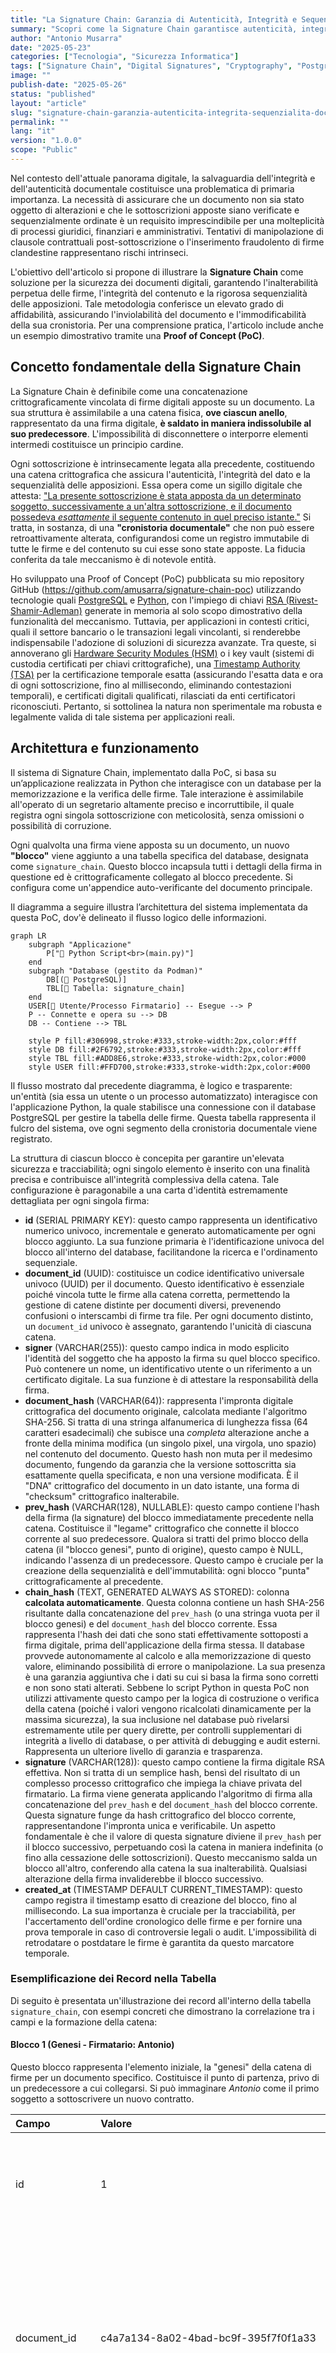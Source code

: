 ```yaml
---
title: "La Signature Chain: Garanzia di Autenticità, Integrità e Sequenzialità nei Documenti Digitali"
summary: "Scopri come la Signature Chain garantisce autenticità, integrità e sequenzialità nei documenti digitali, con un esempio pratico di Proof of Concept."
author: "Antonio Musarra"
date: "2025-05-23"
categories: ["Tecnologia", "Sicurezza Informatica"]
tags: ["Signature Chain", "Digital Signatures", "Cryptography", "PostgreSQL", "Python"]
image: ""
publish-date: "2025-05-26"
status: "published"
layout: "article"
slug: "signature-chain-garanzia-autenticita-integrita-sequenzialita-documenti-digitali"
permalink: ""
lang: "it"
version: "1.0.0"
scope: "Public"
---
```


Nel contesto dell'attuale panorama digitale, la salvaguardia dell'integrità e dell'autenticità documentale costituisce una problematica di primaria importanza. La necessità di assicurare che un documento non sia stato oggetto di alterazioni e che le sottoscrizioni apposte siano verificate e sequenzialmente ordinate è un requisito imprescindibile per una molteplicità di processi giuridici, finanziari e amministrativi. Tentativi di manipolazione di clausole contrattuali post-sottoscrizione o l'inserimento fraudolento di firme clandestine rappresentano rischi intrinseci. 

L'obiettivo dell'articolo si propone di illustrare la **Signature Chain** come soluzione per la sicurezza dei documenti digitali, garantendo l'inalterabilità perpetua delle firme, l'integrità del contenuto e la rigorosa sequenzialità delle apposizioni. Tale metodologia conferisce un elevato grado di affidabilità, assicurando l'inviolabilità del documento e l'immodificabilità della sua cronistoria. Per una comprensione pratica, l'articolo include anche un esempio dimostrativo tramite una **Proof of Concept (PoC)**.

## Concetto fondamentale della Signature Chain

La Signature Chain è definibile come una concatenazione crittograficamente vincolata di firme digitali apposte su un documento. La sua struttura è assimilabile a una catena fisica, **ove ciascun anello**, rappresentato da una firma digitale, **è saldato in maniera indissolubile al suo predecessore**. L'impossibilità di disconnettere o interporre elementi intermedi costituisce un principio cardine.

Ogni sottoscrizione è intrinsecamente legata alla precedente, costituendo una catena crittografica che assicura l'autenticità, l'integrità del dato e la sequenzialità delle apposizioni. Essa opera come un sigillo digitale che attesta: <u>"La presente sottoscrizione è stata apposta da un determinato soggetto, successivamente a un'altra sottoscrizione, e il documento possedeva *esattamente* il seguente contenuto in quel preciso istante."</u> Si tratta, in sostanza, di una **"cronistoria documentale"** che non può essere retroattivamente alterata, configurandosi come un registro immutabile di tutte le firme e del contenuto su cui esse sono state apposte. La fiducia conferita da tale meccanismo è di notevole entità.

Ho sviluppato una Proof of Concept (PoC) pubblicata su mio repository GitHub (<https://github.com/amusarra/signature-chain-poc>) utilizzando tecnologie quali [PostgreSQL](https://www.postgresql.org/) e [Python](https://www.python.org/), con l'impiego di chiavi [RSA (Rivest-Shamir-Adleman)](https://it.wikipedia.org/wiki/RSA_(crittografia)) generate in memoria al solo scopo dimostrativo della funzionalità del meccanismo. Tuttavia, per applicazioni in contesti critici, quali il settore bancario o le transazioni legali vincolanti, si renderebbe indispensabile l'adozione di soluzioni di sicurezza avanzate. Tra queste, si annoverano gli [Hardware Security Modules (HSM)](https://en.wikipedia.org/wiki/Hardware_security_module) o i key vault (sistemi di custodia certificati per chiavi crittografiche), una [Timestamp Authority (TSA)](https://goodsign.io/term/Timestamp-Authority-TSA) per la certificazione temporale esatta (assicurando l'esatta data e ora di ogni sottoscrizione, fino al millisecondo, eliminando contestazioni temporali), e certificati digitali qualificati, rilasciati da enti certificatori riconosciuti. Pertanto, si sottolinea la natura non sperimentale ma robusta e legalmente valida di tale sistema per applicazioni reali.

## Architettura e funzionamento

Il sistema di Signature Chain, implementato dalla PoC, si basa su un’applicazione realizzata in Python che interagisce con un database per la memorizzazione e la verifica delle firme. Tale interazione è assimilabile all'operato di un segretario altamente preciso e incorruttibile, il quale registra ogni singola sottoscrizione con meticolosità, senza omissioni o possibilità di corruzione.

Ogni qualvolta una firma viene apposta su un documento, un nuovo **"blocco"** viene aggiunto a una tabella specifica del database, designata come `signature_chain`. Questo blocco incapsula tutti i dettagli della firma in questione ed è crittograficamente collegato al blocco precedente. Si configura come un'appendice auto-verificante del documento principale.

Il diagramma a seguire illustra l’architettura del sistema implementata da questa PoC, dov'è delineato il flusso logico delle informazioni.

```mermaid
graph LR
    subgraph "Applicazione"
        P["🐍 Python Script<br>(main.py)"]
    end
    subgraph "Database (gestito da Podman)"
        DB[(🐘 PostgreSQL)]
        TBL[📄 Tabella: signature_chain]
    end
    USER[👤 Utente/Processo Firmatario] -- Esegue --> P
    P -- Connette e opera su --> DB
    DB -- Contiene --> TBL

    style P fill:#306998,stroke:#333,stroke-width:2px,color:#fff
    style DB fill:#2F6792,stroke:#333,stroke-width:2px,color:#fff
    style TBL fill:#ADD8E6,stroke:#333,stroke-width:2px,color:#000
    style USER fill:#FFD700,stroke:#333,stroke-width:2px,color:#000
```

Il flusso mostrato dal precedente diagramma, è logico e trasparente: un'entità (sia essa un utente o un processo automatizzato) interagisce con l'applicazione Python, la quale stabilisce una connessione con il database PostgreSQL per gestire la tabella delle firme. Questa tabella rappresenta il fulcro del sistema, ove ogni segmento della cronistoria documentale viene registrato.

La struttura di ciascun blocco è concepita per garantire un'elevata sicurezza e tracciabilità; ogni singolo elemento è inserito con una finalità precisa e contribuisce all'integrità complessiva della catena. Tale configurazione è paragonabile a una carta d'identità estremamente dettagliata per ogni singola firma:

* **id** (SERIAL PRIMARY KEY): questo campo rappresenta un identificativo numerico univoco, incrementale e generato automaticamente per ogni blocco aggiunto. La sua funzione primaria è l'identificazione univoca del blocco all'interno del database, facilitandone la ricerca e l'ordinamento sequenziale.  
* **document_id** (UUID): costituisce un codice identificativo universale univoco (UUID) per il documento. Questo identificativo è essenziale poiché vincola tutte le firme alla catena corretta, permettendo la gestione di catene distinte per documenti diversi, prevenendo confusioni o interscambi di firme tra file. Per ogni documento distinto, un `document_id` univoco è assegnato, garantendo l'unicità di ciascuna catena.  
* **signer** (VARCHAR(255)): questo campo indica in modo esplicito l'identità del soggetto che ha apposto la firma su quel blocco specifico. Può contenere un nome, un identificativo utente o un riferimento a un certificato digitale. La sua funzione è di attestare la responsabilità della firma.  
* **document_hash** (VARCHAR(64)): rappresenta l'impronta digitale crittografica del documento originale, calcolata mediante l'algoritmo SHA-256. Si tratta di una stringa alfanumerica di lunghezza fissa (64 caratteri esadecimali) che subisce una *completa* alterazione anche a fronte della minima modifica (un singolo pixel, una virgola, uno spazio) nel contenuto del documento. Questo hash non muta per il medesimo documento, fungendo da garanzia che la versione sottoscritta sia esattamente quella specificata, e non una versione modificata. È il "DNA" crittografico del documento in un dato istante, una forma di "checksum" crittografico inalterabile.  
* **prev_hash** (VARCHAR(128), NULLABLE): questo campo contiene l'hash della firma (la signature) del blocco immediatamente precedente nella catena. Costituisce il "legame" crittografico che connette il blocco corrente al suo predecessore. Qualora si tratti del primo blocco della catena (il "blocco genesi", punto di origine), questo campo è NULL, indicando l'assenza di un predecessore. Questo campo è cruciale per la creazione della sequenzialità e dell'immutabilità: ogni blocco "punta" crittograficamente al precedente.  
* **chain_hash** (TEXT, GENERATED ALWAYS AS STORED): colonna **calcolata automaticamente**. Questa colonna contiene un hash SHA-256 risultante dalla concatenazione del `prev_hash` (o una stringa vuota per il blocco genesi) e del `document_hash` del blocco corrente. Essa rappresenta l'hash dei dati che sono stati effettivamente sottoposti a firma digitale, prima dell'applicazione della firma stessa. Il database provvede autonomamente al calcolo e alla memorizzazione di questo valore, eliminando possibilità di errore o manipolazione. La sua presenza è una garanzia aggiuntiva che i dati su cui si basa la firma sono corretti e non sono stati alterati. Sebbene lo script Python in questa PoC non utilizzi attivamente questo campo per la logica di costruzione o verifica della catena (poiché i valori vengono ricalcolati dinamicamente per la massima sicurezza), la sua inclusione nel database può rivelarsi estremamente utile per query dirette, per controlli supplementari di integrità a livello di database, o per attività di debugging e audit esterni. Rappresenta un ulteriore livello di garanzia e trasparenza.  
* **signature** (VARCHAR(128)): questo campo contiene la firma digitale RSA effettiva. Non si tratta di un semplice hash, bensì del risultato di un complesso processo crittografico che impiega la chiave privata del firmatario. La firma viene generata applicando l'algoritmo di firma alla concatenazione del `prev_hash` e del `document_hash` del blocco corrente. Questa signature funge da hash crittografico del blocco corrente, rappresentandone l'impronta unica e verificabile. Un aspetto fondamentale è che il valore di questa signature diviene il `prev_hash` per il blocco successivo, perpetuando così la catena in maniera indefinita (o fino alla cessazione delle sottoscrizioni). Questo meccanismo salda un blocco all'altro, conferendo alla catena la sua inalterabilità. Qualsiasi alterazione della firma invaliderebbe il blocco successivo.  
* **created_at** (TIMESTAMP DEFAULT CURRENT_TIMESTAMP): questo campo registra il timestamp esatto di creazione del blocco, fino al millisecondo. La sua importanza è cruciale per la tracciabilità, per l'accertamento dell'ordine cronologico delle firme e per fornire una prova temporale in caso di controversie legali o audit. L'impossibilità di retrodatare o postdatare le firme è garantita da questo marcatore temporale.

### Esemplificazione dei Record nella Tabella

Di seguito è presentata un'illustrazione dei record all'interno della tabella `signature_chain`, con esempi concreti che dimostrano la correlazione tra i campi e la formazione della catena:

#### Blocco 1 (Genesi - Firmatario: Antonio)

Questo blocco rappresenta l'elemento iniziale, la "genesi" della catena di firme per un documento specifico. Costituisce il punto di partenza, privo di un predecessore a cui collegarsi. Si può immaginare *Antonio* come il primo soggetto a sottoscrivere un nuovo contratto.

| Campo | Valore | Descrizione |
| :---- | :---- | :---- |
| id | 1 | L'identificativo del blocco, il primo in questa catena. Un semplice contatore, ma essenziale per l'ordinamento. |
| document\_id | c4a7a134-8a02-4bad-bc9f-395f7f0f1a33 | L'identificativo universale univoco del documento oggetto di firma. Questo UUID (Universally Unique Identifier) assicura la distinzione di questo documento da qualsiasi altro nel sistema. |
| signer | Antonio | L'identità del primo firmatario, chiaramente registrata. |
| document\_hash | f2ca1bb6c7e907d06dafe4687e579fce76b37e4e93b7605022da52e6ccc26fd2 | L'hash SHA-256 del documento originale. Questo valore rappresenta il "DNA" crittografico del documento, una stringa di 64 caratteri esadecimali che lo identifica in modo univoco. Qualsiasi modifica al documento comporterebbe un hash differente. |
| prev\_hash | NULL | Poiché si tratta del primo blocco, non esiste alcuna firma precedente a cui collegarsi, pertanto il valore è nullo. Ciò segnala l'inizio della catena. |
| signature | a3f5b1...c72e | La firma digitale di Antonio, calcolata sulla concatenazione di una stringa vuota (per il `prev_hash` nullo) e l'hash del documento. Si tratta di una stringa esadecimale di 128 caratteri, risultato della sua sottoscrizione crittografica. |
| created\_at | 2025-05-21 14:30:00.123456+00 | La data e l'ora precise di apposizione della firma da parte di Antonio, inclusi i microsecondi e il fuso orario UTC. Questo timestamp è cruciale per la cronologia. |

#### Blocco 2 (Firmatario: Marianna)

Questo blocco segue il primo e si lega ad esso, incorporando la firma di *Marianna*. Rappresenta un blocco intermedio nella catena, dimostrando la sequenzialità delle sottoscrizioni. Marianna appone la sua firma *dopo* Antonio.

| Campo | Valore | Descrizione |
| :---- | :---- | :---- |
| id | 2 | L'identificativo del blocco, il secondo in questa catena. |
| document\_id | c4a7a134-8a02-4bad-bc9f-395f7f0f1a33 | L'identificativo del documento rimane invariato, poiché la firma si riferisce al medesimo file. Questo è fondamentale per raggruppare tutte le firme relative a un unico documento. |
| signer | Marianna | L'identità del firmatario di questo blocco. |
| document\_hash | f2ca1bb6c7e907d06dafe4687e579fce76b37e4e93b7605022da52e6ccc26fd2 | L'hash del documento rimane lo stesso, a riprova che il documento non ha subito modifiche tra la firma di Antonio e quella di Marianna. Una discrepanza in questo hash invaliderebbe la catena. |
| prev\_hash | a3f5b1...c72e | Questo valore corrisponde alla signature di Antonio dal Blocco 1\. Costituisce il legame crittografico al blocco precedente, garantendo la sequenzialità. Questo è l'elemento chiave della concatenazione. |
| signature | b8e0d9...f4a1 | La firma digitale di Marianna, calcolata sulla concatenazione della signature di Antonio (come `prev_hash`) e l'hash del documento. Questa firma è unica per questo blocco e per questa specifica sequenza. |
| created\_at | 2025-05-21 14:35:00.654321+00 | La data e l'ora precise di apposizione della firma da parte di Marianna. Si noti che è successiva a quella di Antonio, confermando l'ordine cronologico. |

### Schema della catena di firme

Il diagramma seguente illustra come i blocchi sono concatenati. Questo schema garantisce che ogni blocco sia inscindibilmente legato al precedente, formando una catena di integrità e sequenzialità.

```mermaid
graph TD
    subgraph "Documento Originale"
        DOC[📄 Documento: doc.txt]
        H_DOC["🔍 SHA-256(doc.txt)<br/>(document_hash)"]
        DOC --> H_DOC
    end

    subgraph "Blocco 1 (Genesi)"
        B1_SIGNER["👤 Firmatario: Antonio"]
        B1_PREV_HASH["prev_hash: NULL"]
        B1_DATA_TO_SIGN["Dati Firmati:<br/>'' + document_hash"]
        B1_SIGNATURE["🔑 Signature 1<br/>(hash del Blocco 1)"]
        B1_SIGNER --> B1_PREV_HASH
        B1_PREV_HASH --> B1_DATA_TO_SIGN
        H_DOC --> B1_DATA_TO_SIGN
        B1_DATA_TO_SIGN -- Firma con Chiave Privata Antonio --> B1_SIGNATURE
    end

    subgraph "Blocco 2"
        B2_SIGNER["👤 Firmatario: Marianna"]
        B2_PREV_HASH["prev_hash: Signature 1"]
        B2_DATA_TO_SIGN["Dati Firmati:<br/>Signature 1 + document_hash"]
        B2_SIGNATURE["🔑 Signature 2<br/>(hash del Blocco 2)"]
        B2_SIGNER --> B2_PREV_HASH
        B1_SIGNATURE --> B2_PREV_HASH
        B2_PREV_HASH --> B2_DATA_TO_SIGN
        H_DOC --> B2_DATA_TO_SIGN
        B2_DATA_TO_SIGN -- Firma con Chiave Privata Marianna --> B2_SIGNATURE
    end

    subgraph "Blocco 3"
        B3_SIGNER["👤 Firmatario: Claudio"]
        B3_PREV_HASH["prev_hash: Signature 2"]
        B3_DATA_TO_SIGN["Dati Firmati:<br/>Signature 2 + document_hash"]
        B3_SIGNATURE["🔑 Signature 3<br/>(hash del Blocco 3)"]
        B3_SIGNER --> B3_PREV_HASH
        B2_SIGNATURE --> B3_PREV_HASH
        B3_PREV_HASH --> B3_DATA_TO_SIGN
        H_DOC --> B3_DATA_TO_SIGN
        B3_DATA_TO_SIGN -- Firma con Chiave Privata Claudio --> B3_SIGNATURE
    end

    B1_SIGNATURE -.-> B2_PREV_HASH
    B2_SIGNATURE -.-> B3_PREV_HASH
    B3_SIGNATURE --> END([🏁 Fine Catena])

    style DOC fill:#ECECEC,stroke:#333,stroke-width:2px
    style H_DOC fill:#ECECEC,stroke:#333,stroke-width:2px
```

La freccia tratteggiata denota che la **Signature** di un blocco diviene il `prev_hash` del blocco successivo. È questa interdipendenza crittografica che conferisce alla catena la sua robustezza. Qualsiasi tentativo di alterazione di un blocco precedente, sia esso una minima modifica nell'hash del documento o nella firma, comporterebbe una discrepanza negli hash dei blocchi successivi, rendendo la catena **"rotta"** e, di conseguenza, invalida. 

### Caratteristiche distintive della catena

Le proprietà intrinseche che conferiscono alla Signature Chain il suo valore e la sua utilità sono assimilabili a capacità distintive. Tali attributi la rendono uno strumento robusto per la sicurezza digitale e la differenziano significativamente da una mera firma elettronica:

* **Immutabilità**: una volta che un blocco è stato aggiunto alla catena, esso diviene inalterabile. La sua natura è paragonabile a quella di un'incisione su pietra digitale, impossibile da modificare in alcun modo. Qualsiasi tentativo di alterazione, anche di un singolo bit, comporterebbe l'invalidazione di tutte le firme successive nella catena. Il sistema è concepito per rilevare immediatamente qualsiasi tentativo di frode, emettendo un segnale di "Manomissione!".  
* **Integrità del documento**: il `document_hash` assicura che tutte le firme presenti nella catena si riferiscano univocamente alla medesima versione del documento. Non vi è possibilità di versioni differenti o di modifiche occulte che possano compromettere la validità delle firme. La garanzia è che il contenuto sottoscritto è esattamente quello, senza ambiguità o interpretazioni errate.  
* **Sequenzialità verificabile**: il `prev_hash` stabilisce un legame cronologico inconfutabile tra le firme. Ciò consente di accertare l'ordine esatto di apposizione delle firme, eliminando dubbi o contestazioni. Si genera una traccia di audit chiara e cristallina, essenziale per processi che richiedono una rigorosa cronologia, come contratti con molteplici firmatari o workflow di approvazione complessi.  
* **Autenticità del firmatario**: ogni signature è generata utilizzando la chiave privata del firmatario, la quale è unica e segreta per tale individuo. Questo meccanismo consente la verifica dell'autenticità della firma tramite la chiave pubblica corrispondente, che è invece di dominio pubblico e può essere liberamente condivisa. L'identità del firmatario è crittograficamente garantita, escludendo l'impersonificazione.

## Meccanismi di sicurezza in PostgreSQL per la Signature Chain

PostgreSQL, in quanto sistema di gestione di database relazionali (RDBMS) robusto e di comprovata affidabilità (ampiamente adottato in contesti aziendali critici proprio per la sua affidabilità intrinseca), offre una pluralità di meccanismi di sicurezza fondamentali per l'implementazione e il mantenimento dell'integrità e dell'immutabilità dei dati all'interno di una Signature Chain. Lo script `init.sql` (file di inizializzazione del database) illustra l'applicazione di alcuni di questi principi chiave, i quali costituiscono il fondamento per la costruzione di un sistema sicuro.

### 1. Principio del Privilegio Minimo (Least Privilege Principle)

Questo principio di sicurezza fondamentale è una direttiva imprescindibile in qualsiasi architettura di sistema: **"Concedere a ogni entità solo i privilegi strettamente necessari per l'adempimento delle proprie funzioni"**. Esso prescrive che a un utente o a un'applicazione debbano essere attribuiti esclusivamente i privilegi minimi indispensabili per l'esecuzione delle proprie operazioni. Tale approccio è analogo alla concessione di chiavi di accesso unicamente alle aree pertinenti, anziché all'intera struttura. Nello script init.sql, questo principio è implementato con meticolosità e precisione attraverso:

* Creazione di un utente applicativo dedicato:

  ```sql
  CREATE ROLE app_user WITH LOGIN PASSWORD 'app_password';
  ```

  Viene istituito un ruolo specifico (`app_user`) destinato esclusivamente all'applicazione Python. Questo utente è mantenuto rigorosamente separato dall'utente amministratore del database (es. postgres), il quale detiene privilegi omnicomprensivi. Tale segregazione riduce significativamente il rischio in caso di compromissione: qualora un attore malevolo riuscisse a violare l'applicazione, l'accesso al database sarebbe limitato ai soli permessi concessi all'utente applicativo, non estendendosi all'intera base di dati.

* Concessione di privilegi limitati:  
  
  ```sql
  GRANT CONNECT ON DATABASE signature_demo TO app_user;
  ```
  
  (Consente all'applicazione di stabilire una connessione al database signature\_demo.)  
  
  ```sql
  GRANT USAGE ON SCHEMA public TO app_user;
  ```
  
  (Permette all'applicazione di utilizzare lo schema public, ove risiede la tabella signature\_chain.)  
  
  ```sql
  GRANT SELECT, INSERT ON signature_chain TO app_user; 
  ```
  
  (Conferisce all'applicazione i permessi di lettura (SELECT) e di inserimento (INSERT) di nuovi dati nella tabella signature\_chain.)  
  
  ```sql
  GRANT USAGE ON SEQUENCE signature_chain_id_seq TO app_user;
  ```
  
  (Autorizza l'applicazione all'utilizzo della sequenza preposta alla generazione degli identificativi automatici per i blocchi.)

  Al ruolo `app_user` sono attribuiti unicamente i permessi essenziali: la capacità di connettersi al database, di operare sullo schema pubblico, e, specificamente, i permessi di SELECT (lettura) e INSERT (aggiunta) di nuovi record nella tabella `signature_chain`, oltre all'autorizzazione all'uso della sequenza ID.
  
  È di fondamentale importanza notare l'assenza totale di permessi di UPDATE (modifica) o DELETE (cancellazione). Questa restrizione è cruciale per l'immutabilità della catena: una volta che un blocco è stato inserito, l'applicazione non è in grado di modificarlo o rimuoverlo. Tale dato è, pertanto, blindato e inalterabile.

### 2. Sicurezza a Livello di Riga (Row Level Security - RLS)

La [RLS](https://www.postgresql.org/docs/current/ddl-rowsecurity.html) in PostgreSQL è una funzionalità di sicurezza avanzata e di notevole potenza che consente la definizione di policy granulari. Tali policy controllano quali righe (ovvero, quali record o "blocchi" della catena) possono essere visualizzate o modificate da specifici utenti o ruoli, anche qualora questi utenti detengano permessi più ampi a livello di tabella. Questo meccanismo agisce come un filtro selettivo all'ingresso di ogni riga del database, determinando l'accesso o la manipolazione dei dati. La RLS introduce un ulteriore strato di controllo granulare, incrementando significativamente la sicurezza del sistema e prevenendo accessi o modifiche non autorizzate anche da parte di utenti con permessi tabellari più ampi. Nello script `init.sql`, la RLS è configurata come segue:

* **Abilitazione e forzatura di RLS**:  
  
  ```sql
  ALTER TABLE signature_chain ENABLE ROW LEVEL SECURITY; 
  ```
  
  Questo comando abilita la funzionalità RLS per la tabella signature\_chain.
  
  ```sql
  ALTER TABLE signature_chain FORCE ROW LEVEL SECURITY;
  ```
  
  Questo comando impone l'applicazione delle policy RLS anche per il proprietario della tabella, impedendo che utenti con privilegi elevati possano aggirarle, a meno di interventi diretti dell'utente postgres stesso, come verrà dimostrato nella PoC.  
  Questi comandi attivano la RLS per la tabella `signature_chain` e ne garantiscono l'applicazione rigorosa, senza eccezioni. Costituiscono un meccanismo di difesa in profondità.  
* **Definizione delle policy di immutabilità:**
  
    ```sql
    CREATE POLICY allow_inserts_for_public ON signature_chain FOR INSERT TO PUBLIC WITH CHECK (true);
    ```

    Questa policy autorizza le operazioni di inserimento per il ruolo PUBLIC (che include `app_user`). Tale permesso è essenziale per l'aggiunta di nuove firme alla catena. In termini operativi, consente l'inserimento di nuove righe.  

    ```sql
    CREATE POLICY allow_select_for_public ON signature_chain FOR SELECT TO PUBLIC USING (true);
    ```

    Questa policy consente la lettura di tutte le righe per il ruolo PUBLIC. Tale capacità è necessaria per il processo di verifica della catena, in quanto per convalidare la catena è indispensabile poter accedere a tutti i blocchi. In sintesi, autorizza la lettura completa dei dati. 

    ```sql
    CREATE POLICY no_updates_for_public ON signature_chain FOR UPDATE TO PUBLIC USING (false);
    ```

    Questa policy impedisce esplicitamente qualsiasi operazione di aggiornamento sulla tabella per il ruolo PUBLIC (il quale include `app_user`). La clausola USING (false) significa che nessuna riga esistente può essere aggiornata. Qualora `app_user` tenti un'operazione di UPDATE, il database la bloccherà e restituirà un errore, garantendo l'inalterabilità dei dati.

    ```sql
    CREATE POLICY no_deletes_for_public ON signature_chain FOR DELETE TO PUBLIC USING (false);
    ```

    Analogamente, questa policy impedisce qualsiasi operazione di cancellazione per il ruolo PUBLIC. In questo caso, se `app_user` tenta un DELETE, il database respingerà l'operazione.

### 3. Revoca Esplicita dei Permessi

In conformità con le migliori pratiche di sicurezza, lo script include altresì una revoca esplicita dei permessi di UPDATE e DELETE per il ruolo PUBLIC:

  ```sql
  REVOKE UPDATE, DELETE ON signature_chain FROM PUBLIC;
  ```

Questa revoca rafforza ulteriormente le policy RLS. Essa agisce come un meccanismo di controllo ridondante, simile all'impiego di cinture di sicurezza in presenza di airbag, per una sicurezza ottimale. Assicura che nessun utente privo di permessi specifici possa modificare o eliminare i dati della catena, anche in circostanze in cui le policy RLS non fossero attive o fossero configurate in modo improprio. Si tratta di una misura di sicurezza **"a prova di errore"**.

La combinazione sinergica del principio del privilegio minimo (concessione esclusiva dei permessi strettamente necessari) con la robustezza della Sicurezza a Livello di Riga (controllo granulare riga per riga) consente a PostgreSQL di fornire un ambiente in cui l'immutabilità della Signature Chain è significativamente rafforzata. Ciò rende estremamente ardua, se non impossibile, la manomissione dei record una volta che sono stati inseriti da un utente con privilegi limitati. Tale architettura costituisce un pilastro cruciale per la fiducia e la validità a lungo termine dei documenti firmati digitalmente, poiché garantisce l'inalterabilità dei dati all'interno del database.

## Verifica dell'integrità del documento originale (considerazioni esterne)

È imperativo distinguere tra l'integrità della catena di firme (ovvero, la coerenza e l'integrità dei blocchi memorizzati nel database) e l'integrità del documento originale, il quale potrebbe essere custodito in un repository esterno, quale un server di archiviazione, un servizio cloud, o un sistema di gestione documentale (DMS).

La Signature Chain garantisce che le firme siano state apposte in una sequenza definita su un documento che possedeva un contenuto specifico (identificato dal `document_hash` registrato). Tuttavia, il meccanismo della catena, di per sé, non è in grado di rilevare o prevenire alterazioni del file originale nel suo archivio esterno una volta che la catena di firme è stata avviata. Tale situazione è analoga alla tenuta di un registro impeccabile delle firme di un volume, ma senza la capacità di rilevare se il volume originale sia stato sostituito con una copia modificata (ad esempio, con l'aggiunta clandestina di una clausola); il registro delle firme, in tale scenario, non verrebbe automaticamente informato della sostituzione, poiché esso detiene unicamente l'hash della versione che gli è stata fornita inizialmente.

Per una verifica completa dell'integrità, si rende quindi necessaria l'esecuzione di passaggi aggiuntivi, i quali sono fondamentali per la sicurezza complessiva e per assicurare che il documento in esame sia esattamente quello che è stato sottoscritto e non una versione alterata:

1. **Recupero del documento attuale**: utilizzando il `document_id` presente nella `signature_chain` (che funge da identificativo univoco del documento), si procede al recupero della versione corrente del documento dal suo sistema di archiviazione primario. Questo passaggio assicura l'ottenimento della copia "attuale" del file, quella immediatamente accessibile. Tale operazione è paragonabile al prelievo del "volume" originale dal suo archivio.  
2. **Calcolo dell'hash attuale**: si calcola l'hash SHA-256 del documento appena recuperato. Questo processo genera l'impronta digitale della versione del documento attualmente in possesso, un codice univoco che riflette il suo contenuto corrente. È come generare una nuova "fotografia digitale" del documento.  
3. **Confronto fondamentale**: si confronta l'hash appena calcolato con il `document_hash` memorizzato nel primo blocco della `signature_chain` (o in qualsiasi blocco, poiché tale hash dovrebbe essere identico per tutti i blocchi relativi al medesimo `document_id`, in quanto tutti si riferiscono alla stessa versione originale). Questo confronto rappresenta il momento cruciale della verifica.

Qualora questi due hash non coincidano, ciò indica che il documento originale è stato alterato o sostituito dopo l'inizio del processo di firma. Tale discrepanza segnala immediatamente che la versione del documento in possesso non corrisponde alla quella su cui sono state apposte le firme. L'implementazione di questo controllo richiede, pertanto, che la Signature Chain sia integrata in modo sinergico con il sistema di gestione documentale, affinché possano comunicare e confrontare gli hash in maniera automatizzata. Questo passaggio è cruciale per completare il ciclo di sicurezza e fornire una garanzia esaustiva sull'integrità del documento.

## Guida all'avvio della Proof of Concept (PoC)

Per avviare la Proof of Concept e sperimentare in prima persona il funzionamento della Signature Chain, si prega di attenersi ai seguenti passaggi. Verranno illustrate le precondizioni, le procedure di configurazione del database e l'esecuzione dello script dimostrativo.

### 1. Requisiti preliminari

Prima di procedere, è necessario assicurarsi che i seguenti componenti software siano installati sull'ambiente operativo. Tali requisiti sono assimilabili agli ingredienti essenziali per una preparazione culinaria.

* [Podman](https://podman.io/) (o Docker, qualora già presente; si noti che i comandi podman-compose potrebbero presentare lievi differenze rispetto a docker-compose, ma tali discordanze sono generalmente minime). Questo strumento è impiegato per l'esecuzione del database in un ambiente isolato e pulito, prevenendo interferenze con il sistema operativo ospite. È concettualmente un "contenitore" virtuale dedicato al database.  
* Python 3.9 o versioni successive (es. Python 3.10, 3.11). Questo è il linguaggio di programmazione in cui è stato sviluppato lo script principale della presente PoC. È fondamentale che sia installato correttamente.  
* Librerie Python specifiche, necessarie per l'interazione con il database e per le operazioni crittografiche: [psycopg2-binary](https://pypi.org/project/psycopg2-binary/) (per la connettività a PostgreSQL) e [cryptography](https://pypi.org/project/cryptography/) (per le operazioni di hash e firma, quali la generazione di chiavi e la sottoscrizione di dati).

Una volta verificata la presenza di tutti i requisiti, procedere con l'installazione delle dipendenze Python usando il seguente comando:

```bash
pip install -r requirements.txt
```

Questo comando leggerà il file `requirements.txt` e installerà automaticamente tutte le librerie necessarie nell'ambiente Python.

### 2. Configurazione delle variabili d'ambiente (opzionale)

Lo script `main.py` è stato progettato con un certo grado di flessibilità, consentendo la configurazione dei dettagli di connessione al database (quali nome utente, password, nome del database e indirizzo del server) tramite variabili d'ambiente. Questa pratica è considerata una buona norma di sicurezza, in quanto evita l'inserimento diretto delle credenziali nel codice sorgente. Qualora tali variabili non vengano impostate, lo script utilizzerà valori predefiniti, permettendo un avvio immediato della PoC.

Esempio di configurazione delle variabili d'ambiente (per personalizzare i parametri di connessione):

```bash
export APP_DB_USER="mio_user_app"
export APP_DB_PASSWORD="mia_password_app"
export SUPER_DB_USER="postgres_admin"
export SUPER_DB_PASSWORD="admin_password"
export DB_NAME="firme_poc"
export DB_HOST="localhost"
```

I valori predefiniti utilizzati in assenza di configurazione esplicita sono: `app_user` (per l'utente dell'applicazione), `app_password` (la sua password), `postgres` (il super utente del database), `postgres` (la sua password), `signature_demo` (il nome del database), e localhost (l'indirizzo del database, indicando che opera localmente sull'ambiente di esecuzione).

### 3. Avvio del database PostgreSQL

Un file `podman-compose.yml` è predisposto per facilitare l'avvio di un'istanza di PostgreSQL preconfigurata con gli utenti e il database necessari, eliminando la necessità di un'installazione diretta di PostgreSQL sul sistema ospite. Eseguire il seguente comando dalla directory del progetto:

```bash
podman-compose -f podman-compose.yml up -d
```

Questo comando esegue una serie di operazioni automatizzate in background:

* Avvia un container PostgreSQL, un'istanza leggera e isolata del database, che previene conflitti con altre installazioni sul sistema.  
* Crea il database con il nome specificato (o `signature_demo` se è stato utilizzato il valore predefinito).  
* Crea gli utenti `app_user` (con permessi limitati, in accordo con il principio del privilegio minimo) e `postgres` (il super utente, con privilegi amministrativi).  
* Esegue lo script `init.sql` (un file SQL) per la creazione della tabella `signature_chain` e l'impostazione di tutti i permessi e delle regole di Sicurezza a Livello di Riga (RLS) per `app_user`, garantendo una configurazione di sicurezza robusta fin dall'inizio.  
* Rende disponibile la porta 5432 del database sull'host locale, consentendo all'applicazione Python di connettersi. L'opzione `-d` al termine del comando indica che il container verrà eseguito in modalità **"detached"**, ovvero in background, permettendo all'utente di continuare a utilizzare il terminale.
* Rende disponibile alla porta 8080 del sistema host il servizio di gestione del database web based chiamato [Adminer](https://www.adminer.org/en/).

### 4. Esecuzione dello Script di firma e verifica

Lo script `main.py` costituisce il nucleo della Proof of Concept e simula due scenari distinti, al fine di illustrare il funzionamento della Signature Chain in condizioni ideali e in presenza di tentativi di manomissione. Tale dimostrazione evidenzia la robustezza e la resilienza della catena:

1. **Scenario utente applicativo (app_user)**:  
   * Lo script stabilisce una connessione al database utilizzando l'utente `app_user`, il quale, come precedentemente configurato, detiene permessi limitati (esclusivamente lettura e inserimento).  
   * Successivamente, simula l'inserimento sequenziale di firme da parte di diversi soggetti (es. Antonio, Marianna, Claudio) sul medesimo documento. I blocchi verranno aggiunti alla catena in ordine cronologico.  
   * Al termine delle operazioni di firma, viene eseguita una verifica dell'integrità della catena per accertare la correttezza di tutti i legami. Un messaggio di successo sarà visualizzato.  
   * In seguito, viene tentata (e bloccata, come previsto) una manomissione di un record esistente, ad esempio alterando l'hash di un documento o una firma, sempre operando come `app_user`. Questo dimostra che, grazie alle policy RLS e ai permessi configurati nel database, l'utente dell'applicazione *non è in grado* di modificare i dati una volta inseriti. Il tentativo di "aggirare" la catena viene respinto dal database stesso.  
   * Infine, viene eseguita una nuova verifica della catena per confermare che, nonostante il tentativo di manomissione, la catena è rimasta valida (poiché il tentativo è stato bloccato dal database e non ha avuto alcun effetto sui dati).  
2. **Scenario utente super privilegiato (super_db_user, predefinito: postgres)**:  
   * Inizialmente, la tabella `signature_chain` viene svuotata per ripristinare lo stato iniziale (tale operazione è consentita solo al superutente, data la sua attribuzione di privilegi elevati).  
   * Successivamente, viene stabilita una connessione al database come utente con privilegi amministrativi (l'utente `postgres` o quello configurato come superutente).  
   * La stessa sequenza di firme viene reinserita, analogamente allo scenario precedente.  
   * Viene eseguita una verifica dell'integrità della catena, la quale, in questo frangente, risulterà valida.  
   * Tuttavia, in questo scenario, viene tentata (e riuscita) una manomissione di un record esistente, ad esempio alterando l'hash di un documento o una firma. Questo è possibile poiché il superutente detiene privilegi che consentono di bypassare le policy RLS (o, più precisamente, le policy RLS non sono state configurate per bloccare l'azione del superutente stesso).  
   * Infine, viene eseguita un'ultima verifica della catena, la quale, in questo caso, **dovrebbe fallire**, generando un messaggio di errore che evidenzia chiaramente la manomissione. Questo momento costituisce il punto culminante della dimostrazione, in quanto illustra l'efficacia del meccanismo di verifica della catena nel rilevare alterazioni, anche se perpetrate da un utente con accesso diretto e privilegi elevati al database.

Per avviare l'esecuzione dello script, utilizzare il seguente comando nella console:

```bash
python main.py
```

### 5. Processo di Verifica della Catena

La funzione `verify_chain` all'interno dello script è incaricata di eseguire un'analisi forense per accertare l'integrità della catena. Tale processo è meticoloso e garantisce la perfezione di ogni anello della catena, prevenendo qualsiasi tentativo di frode. Di seguito è illustrato il suo funzionamento, passo dopo passo, tramite un diagramma di sequenza che delinea le interazioni tra i vari componenti.

```mermaid
sequenceDiagram
    participant U as Utente/Processo
    participant S as Script Python (main.py)
    participant DB as PostgreSQL DB
    participant Crypto as Libreria Crittografica

    U->>S: Avvia verifica_catena(connessione_db, chiavi_pubbliche)
    S->>DB: SELECT * FROM signature_chain ORDER BY id ASC
    DB-->>S: Restituisce Righe (Blocchi della Catena)
    S->>S: Inizializza previous_block_signature = NULL
    S->>S: Itera su ogni Riga/Blocco
        Note over S: Blocco Corrente
        S->>S: Estrae: id, signer, document_hash, prev_hash (dalla riga), signature (dalla riga)
        S->>S: Recupera chiave_pubblica del signer corrente
        alt Blocco Genesi (prev_hash IS NULL)
            S->>S: Verifica: prev_hash (dalla riga) == NULL?
            Note over S: Dati da verificare = "" + document_hash
            S->>Crypto: VerificaFirma(dati="", document_hash, signature (dalla riga), chiave_pubblica)
            Crypto-->>S: Risultato Verifica (True/False)
        else Blocco Successivo
            S->>S: Verifica: prev_hash (dalla riga) == previous_block_signature?
            Note over S: Dati da verificare = previous_block_signature + document_hash
            S->>Crypto: VerificaFirma(previous_block_signature, document_hash, signature (dalla riga), chiave_pubblica)
            Crypto-->>S: Risultato Verifica (True/False)
        end
        alt Verifica Fallita
            S-->>U: ERRORE: Catena INVALIDA (dettagli errore)
            Note over S: Interrompe iterazione
        else Verifica Riuscita
            S->>S: Aggiorna previous_block_signature = signature (dalla riga)
        end
    S-->>U: Catena VALIDA
```

In sintesi, il processo di verifica si articola come segue:

1. Recupero di tutti i record dalla tabella `signature_chain` in ordine crescente di ID, dal più antico al più recente. Questa operazione è analoga a un'ispezione meticolosa di un registro pagina per pagina.
2. Per ciascun record (denominato "blocco"), viene eseguito un controllo incrociato rigoroso:
   1. Si verifica che il `prev_hash` del blocco corrente corrisponda alla signature del blocco precedente. Nel caso del blocco genesi (il primo), si accerta che il `prev_hash` sia NULL. Questo passaggio garantisce la corretta concatenazione degli anelli della catena e la loro sequenza cronologica.
   2. Si ricostruiscono i dati che sono stati originariamente firmati per quel blocco, ovvero la concatenazione dell'hash del blocco precedente e dell'hash del documento. Questi sono i dati esatti su cui la firma è stata calcolata.
   3. Si verifica la signature di quel blocco utilizzando i dati ricostruiti e la chiave pubblica del firmatario. Tale verifica accerta l'autenticità della firma e l'inalterabilità dei dati su cui essa è stata apposta.

3. Qualora una qualsiasi di queste verifiche fallisca (ad esempio, una firma non è valida o un `prev_hash` non coincide), l'intera catena viene considerata compromessa e non affidabile. Questo meccanismo intrinseco garantisce l'integrità e l'immutabilità: la catena agisce come un sistema di **"auto-riparazione"** in grado di rilevare immediatamente le alterazioni.

### Output atteso (estratto)

L'esecuzione dello script genererà un output nella console, formattato con colori ed emoji per una chiara indicazione dello stato delle operazioni. Tale output è concepito come un report in tempo reale, di facile interpretabilità. Di seguito è presentato un estratto esemplificativo dell'output, con i messaggi chiave che guidano l'utente attraverso la dimostrazione:

💾 Tentativo di pulire la tabella signature\_chain come utente 'postgres'...  
✅ Tabella signature\_chain pulita con successo.

\===== SCENARIO 1: Utente Applicativo (app\_user) \=====  
💾 Tentativo di connessione al database 'signature\_demo' come utente 'app\_user'...  
✅ Connessione come app\_user riuscita.

🔗==== Sequenza Firme Inserite nella Catena \====  
ℹ️ Documento Originale: "Contenuto documento firmato da più persone"  
ℹ️ Hash Documento Originale: \<hash\_del\_documento\>  
\----------------------------------------------------------------------  
🧱 ID Blocco: 1  
  Firmatario: Antonio  
  Hash Documento Firmato: \<hash\_del\_documento\>  
  Hash Catena Precedente: N/A (Blocco Genesi)  
  Hash Catena Corrente (Firma del Blocco): \<signature\_blocco\_1\>...  
\----------------------------------------------------------------------  
🧱 ID Blocco: 2  
  Firmatario: Marianna  
  Hash Documento Firmato: \<hash\_del\_documento\>  
  Hash Catena Precedente: \<signature\_blocco\_1\>  
  Hash Catena Corrente (Firma del Blocco): \<signature\_blocco\_2\>...  
\----------------------------------------------------------------------  
... (altre firme e output di verifica) ...

🔗==== Verifica Integrità Catena Firme (Contesto: app\_user \- Post Inserimento) \====  
...  
✅ La catena delle firme è VALIDA. Integrità CONFERMATA. ✅  
\----------------------------------------------------------------------

⚠️---- 1.2 Tentativo di Manomissione UPDATE (come app\_user) \----  
ℹ️ Tentativo di UPDATE del document\_hash del blocco ID: 2 (Firmatario: Marianna) come 'app\_user'.  
✅ SUCCESSO: Tentativo di UPDATE BLOCCATO dal DB per 'app\_user' come previsto\!  
  ℹ️ Errore DB (SQLSTATE 42501): permission denied for table signature\_chain  
... (output scenario superuser con manomissione e fallimento verifica crittografica) ...

🏁Fine della dimostrazione.

Questo output guida l'utente attraverso le fasi della dimostrazione, evidenziando i successi (✅) e i fallimenti (⚠️) in modo chiaro. Si osserverà come il database blocchi i tentativi di manomissione da parte dell'utente con permessi limitati (grazie alla RLS!), e come il meccanismo di verifica della catena rilevi le alterazioni qualora un superutente riesca a modificarla (poiché la crittografia, per sua natura, non ammette falsificazioni!).

## Appendice

In questa sezione finale, si forniscono ulteriori dettagli tecnici e considerazioni sulla sicurezza, nonché informazioni utili per il lettore che desidera approfondire la comprensione della Signature Chain e delle sue implementazioni.

### Considerazioni sugli algoritmi crittografici

Nell'ambito della presente Proof of Concept (PoC), sono stati impiegati algoritmi crittografici che costituiscono gli strumenti fondamentali per la sicurezza digitale. Essi rappresentano la base su cui è edificata l'intera architettura di fiducia della Signature Chain. Nello specifico, sono stati utilizzati:

* **Algoritmo di hash:** SHA-256. Questo algoritmo funziona come una funzione di hash crittografica unidirezionale, che prende in input dati di qualsiasi dimensione (un documento, una frase, un'immagine, un video, qualsiasi sequenza di bit) e produce in output un codice alfanumerico univoco di 256 bit. Tale output, noto come "digest" o "impronta digitale", ha una lunghezza fissa. Una caratteristica fondamentale è che anche la minima modifica (un singolo bit, una virgola, uno spazio) nel dato originale comporterebbe una variazione *completa* e imprevedibile dell'hash. La sua utilità è preminente nella verifica dell'integrità: qualora l'hash calcolato non corrisponda all'hash memorizzato, si ha la certezza che il dato è stato alterato, anche in modo impercettibile.  
* **Algoritmo di firma digitale:** RSA con chiavi a 2048 bit (con "padding" PKCS1v15). RSA è un algoritmo di crittografia a chiave pubblica ampiamente riconosciuto e diffusamente impiegato a livello globale per la sicurezza delle comunicazioni e delle firme digitali. Il suo funzionamento si basa su una coppia di chiavi: una chiave privata (che deve essere mantenuta segreta dal firmatario, agendo come un sigillo personale unico) e una chiave pubblica (che può essere liberamente distribuita, fungendo da strumento di verifica per chiunque). Quando un documento viene firmato, la chiave privata del firmatario è utilizzata per "sigillare" crittograficamente i dati. Successivamente, chiunque può verificare l'autenticità di tale firma utilizzando la chiave pubblica corrispondente. Le chiavi RSA a 2048 bit sono attualmente considerate sufficientemente sicure per la maggior parte delle applicazioni, sebbene per scenari futuri si debbano considerare ulteriori evoluzioni.

Tali scelte algoritmiche sono robuste e adatte a una vasta gamma di applicazioni, rappresentando uno standard consolidato nel settore. Tuttavia, in funzione di requisiti specifici di sicurezza, prestazioni o longevità del sistema (ad esempio, se la validità dei dati deve estendersi per decenni, o se il sistema deve elaborare milioni di firme al secondo, come nel caso di istituzioni finanziarie o enti governativi), potrebbe essere necessario considerare algoritmi più avanzati o alternativi.

### Alternative per l'hashing

Per esigenze di sicurezza incrementata o di ottimizzazione delle prestazioni, sono disponibili diverse alternative per le funzioni di hash, sviluppate per soddisfare contesti applicativi specifici:

* **SHA-512:** appartenente alla medesima famiglia di algoritmi SHA-2 (come SHA-256), SHA-512 produce un hash di lunghezza maggiore (512 bit). Ciò si traduce, in teoria, in una resistenza superiore alle "collisioni" (una situazione in cui due input distinti generano lo stesso hash, un evento teoricamente possibile ma estremamente improbabile in algoritmi robusti). Inoltre, SHA-512 può offrire prestazioni superiori su architetture hardware a 64 bit, sfruttando al meglio le capacità di elaborazione.  
* **SHA-3 (es. SHA3-256, SHA3-512):** questo è uno standard più recente, caratterizzato da un design interno fondamentalmente diverso da quello degli algoritmi SHA-2. È stato sviluppato con l'obiettivo di fornire un'alternativa sicura e innovativa, ed è ampiamente riconosciuto per la sua robustezza e resilienza a nuovi tipi di attacchi crittografici. Rappresenta la "nuova generazione" delle funzioni di hash.  
* **BLAKE2/BLAKE3:** questi algoritmi sono considerati estremamente moderni e sono noti per la loro eccezionale velocità e, al contempo, per l'elevato livello di sicurezza. BLAKE3, in particolare, è un algoritmo di hashing altamente efficiente, capace di sfruttare appieno le capacità dei processori moderni e delle architetture multi-core per eseguire calcoli rapidissimi, rendendolo ideale per applicazioni che richiedono prestazioni elevate.

### Alternative per la firma digitale

Anche per le firme digitali, esistono diverse alternative all'algoritmo RSA, spesso preferite per la loro efficienza o per specifiche proprietà di sicurezza, specialmente in contesti con risorse limitate o in ambienti mobili:

* **RSA con chiavi più lunghe (es. 3072 o 4096 bit):** L'incremento della lunghezza della chiave RSA aumenta la sua robustezza contro attacchi computazionali basati sulla forza bruta. Per la protezione di segreti che devono rimanere tali per decenni, o per documenti di elevato valore legale, è consigliabile l'adozione di chiavi più lunghe. Tuttavia, ciò comporta un maggiore carico computazionale (e quindi un tempo di elaborazione superiore) sia per le operazioni di firma che per quelle di verifica, il che potrebbe incidere sulle prestazioni complessive del sistema.  
* **Crittografia a Curva Ellittica (ECC):** Questa categoria di algoritmi crittografici sta guadagnando una notevole popolarità grazie alla sua efficienza e alla capacità di fornire un elevato livello di sicurezza con chiavi di dimensioni ridotte.  
  * **ECDSA (Elliptic Curve Digital Signature Algorithm):** Offre un livello di sicurezza paragonabile a quello di RSA, ma con chiavi significativamente più corte. A titolo esemplificativo, una chiave ECC a 256 bit è considerata equivalente, in termini di sicurezza, a una chiave RSA a 3072 bit. Questo si traduce in firme di dimensioni inferiori (con un impatto ridotto sullo spazio di archiviazione e sulla larghezza di banda di rete, vantaggioso per reti lente o dispositivi con memoria limitata) e in operazioni di firma/verifica potenzialmente più rapide. Curve ellittiche comunemente impiegate includono P-256 (NIST), P-384, P-521.  
  * **EdDSA (Edwards-curve Digital Signature Algorithm, es. Ed25519):** Un altro schema di firma basato su curve ellittiche. È particolarmente apprezzato per la sua robustezza intrinseca e, secondo gli esperti, è meno suscettibile a errori di implementazione rispetto a ECDSA, riducendo così il rischio di vulnerabilità che potrebbero compromettere la sicurezza. È una scelta molto popolare per la sua affidabilità, semplicità d'uso e prestazioni in contesti moderni.

### Fattori determinanti nella scelta algoritmica

La selezione degli algoritmi crittografici appropriati è una decisione di cruciale importanza e non deve essere effettuata in maniera arbitraria. È indispensabile condurre un'analisi approfondita, basandosi su diversi fattori chiave, analogamente alla selezione di un veicolo per esigenze specifiche:

1. **Livello di sicurezza richiesto**: è fondamentale valutare la sensibilità dei dati da proteggere e il periodo di tempo per il quale tale protezione deve essere garantita. Ad esempio, la sicurezza richiesta per segreti di stato o dati sanitari sensibili è intrinsecamente superiore rispetto a quella necessaria per un modulo di iscrizione a un corso di cucina. È imperativo condurre una valutazione accurata del rischio.  
2. **Prestazioni**: gli algoritmi più complessi o l'utilizzo di chiavi di maggiore lunghezza possono comportare un rallentamento delle operazioni. Qualora sia necessario firmare migliaia di documenti al secondo, la velocità di elaborazione diviene un fattore determinante. Gli algoritmi ECC/EdDSA spesso rappresentano un compromesso ottimale tra sicurezza e velocità, offrendo prestazioni elevate senza compromettere la robustezza crittografica. È necessario bilanciare i requisiti di sicurezza con quelli di usabilità.  
3. **Compatibilità e standard**: è essenziale verificare la conformità agli standard di settore (ad esempio, le normative legali specifiche, come il Regolamento [eIDAS](https://it.wikipedia.org/wiki/EIDAS) in Europa per le firme elettroniche) e assicurarsi che l'algoritmo selezionato sia compatibile con altri sistemi o piattaforme con cui è prevista l'interazione. L'obiettivo è evitare la creazione di un sistema isolato e non interoperabile.  
4. **Supporto delle librerie**: si raccomanda di verificare che le librerie di programmazione impiegate (quali cryptography in Python, o altre equivalenti in Java, C#, ecc.) forniscano un supporto completo agli algoritmi scelti. L'implementazione manuale di algoritmi crittografici è un'operazione complessa e soggetta a errori, con potenziali conseguenze gravi. È preferibile affidarsi a librerie ben testate e validate.  
5. **Resistenza quantistica**: questo è un aspetto di cruciale importanza per il futuro, paragonabile a una minaccia emergente. Gli algoritmi crittografici attualmente in uso (RSA, ECC, SHA-2, SHA-3) non sono considerati resistenti agli attacchi da parte di futuri computer quantistici di grandi dimensioni, i quali potrebbero essere in grado di decifrarli in tempi rapidi. La crittografia post-quantistica (PQC) costituisce un campo di ricerca estremamente attivo, volto a sviluppare soluzioni per questa minaccia futura. Per sistemi che richiedono una sicurezza a lunghissimo termine (ad esempio, per documenti la cui validità deve perdurare per 30-50 anni), è fondamentale monitorare gli sviluppi della PQC e considerare l'adozione di algoritmi "quantum-safe" una volta che questi saranno standardizzati e avranno raggiunto un adeguato livello di maturità.

In conclusione, la scelta degli algoritmi crittografici rappresenta una decisione critica che deve essere basata su un'attenta analisi dei rischi e sui requisiti specifici del progetto. Non è una questione da sottovalutare, bensì un ambito di competenza specialistica.

### Le Blockchain Tables in Oracle Database 21c - Un'innovazione pertinente per l'implementazione della Signature Chain

Un'innovazione tecnologica di rilievo, introdotta con Oracle Database 21c, è rappresentata dalle **Blockchain Tables**. Questa tipologia di tabella specializzata offre un'opzione di persistenza altamente resistente alla manomissione direttamente all'interno del database Oracle, estendendone l'architettura convergente multi-modello. La loro disponibilità generale è stata confermata con il rilascio di Oracle Database 21c per i servizi cloud (Virtual Machine e Bare Metal) e, successivamente, per le piattaforme on-premise (incluso Exadata, Linux e Windows) con l'aggiornamento 19.10 Release Update (RU) per Oracle Database 19c.

**Principi Operativi delle Blockchain Tables:**

* Le Blockchain Tables operano su un principio di concatenazione crittografica intrinseca. Quando un record (corrispondente a un "blocco" di firma nel nostro contesto) viene inserito in una Blockchain Table, il database esegue automaticamente un hash crittografico del record e lo collega al record precedente. Questo meccanismo genera una catena di integrità gestita nativamente dal database, eliminando la necessità di implementare tale logica a livello applicativo. Ciascun record incorpora un hash del record precedente, stabilendo un vincolo crittografico inalterabile. Qualsiasi tentativo di alterazione di un record storico comporterebbe una discrepanza nell'hash, immediatamente rilevata dal database. Si tratta di un **sistema di "auto-verifica" integrato nel kernel del database.**
* Rilevanza per l'Implementazione della Signature Chain:
  Il concetto fondamentale della Signature Chain, basato sul concatenamento dei blocchi tramite `prev_hash` e `signature` per assicurare immutabilità e sequenzialità, trova una rispondenza diretta e un potenziale di ottimizzazione nell'utilizzo delle Blockchain Tables. Gran parte della logica di "concatenazione" e "verifica dell'immutabilità" può essere demandata al database stesso:
  * **Immutabilità nativamente integrata**: il database garantisce che, una volta inserito un record, esso non possa essere modificato o cancellato (salvo specifiche configurazioni che consentono la retention per un periodo definito). Questa proprietà è ideale per i record di firma, i quali devono rimanere intatti.
  * **Verifica semplificata**: la necessità di eseguire controlli complessi sugli hash a livello di script applicativo (come avviene con PostgreSQL) viene significativamente ridotta. Il database Oracle esegue tali verifiche in modo autonomo. Qualora la catena interna della Blockchain Table risulti non valida, il database stesso notifica l'irregolarità. Ciò si traduce in una minore complessità del codice applicativo e in una maggiore sicurezza garantita a livello di sistema di gestione del database.
  * **Sequenzialità intrinsica**: il legame basato sull'hash tra i record è gestito direttamente dal database, assicurando la sequenzialità a livello di storage.

Pertanto, l'adozione delle Blockchain Tables consentirebbe di delegare al database una parte sostanziale della logica di concatenazione e verifica della signature (mantenendo comunque l'applicazione responsabile della generazione della firma digitale crittografica vera e propria). Ciò configurerebbe un database "blockchain-ready" per l'implementazione della Signature Chain, offrendo un'integrazione più profonda e una robustezza intrinseca.

Questa innovazione, resa disponibile con Oracle Database 21c e riportata anche su Oracle Database 19c (tramite l'aggiornamento 19.10), rappresenta un'opzione strategica per gli ambienti che utilizzano l'ecosistema Oracle, consentendo di realizzare una Signature Chain ancora più robusta e integrata a livello di infrastruttura dati.

## Conclusioni

La Signature Chain, potente soluzione per autenticità, integrità e sequenzialità dei documenti digitali, offre robuste garanzie contro manomissioni e firme non verificabili. Funziona come un notaio digitale infallibile.

La Proof of Concept, seppur semplificata con chiavi RSA generate in memoria, dimostra il potenziale di questa tecnologia in scenari reali. L’integrazione con HSM, key vault, Timestamp Authority e certificati digitali qualificati eleva ulteriormente la sicurezza, rendendo la Signature Chain essenziale per sistemi ad alta affidabilità e conformi alle normative.

In un panorama digitale in cui la sicurezza dei dati è fondamentale, la Signature Chain costruisce fiducia e trasparenza nei flussi di lavoro documentali. La sua traccia di audit crittograficamente sicura la rende indispensabile in settori come finanza, pubblica amministrazione, sanità e gestione legale. La ricerca sulla resistenza quantistica garantirà la longevità di queste soluzioni. La Signature Chain è una tecnologia di impatto, destinata a consolidare la sicurezza e l’affidabilità nel mondo digitale.